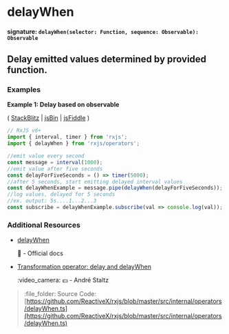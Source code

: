 # delayWhen

#### signature: `delayWhen(selector: Function, sequence: Observable): Observable`

## Delay emitted values determined by provided function.

### Examples

**Example 1: Delay based on observable**

\( [StackBlitz](https://stackblitz.com/edit/typescript-5yzn8g?file=index.ts&devtoolsheight=100) \| [jsBin](http://jsbin.com/topohekuje/edit?js,console) \| [jsFiddle](https://jsfiddle.net/btroncone/b057mxkL/) \)

```javascript
// RxJS v6+
import { interval, timer } from 'rxjs';
import { delayWhen } from 'rxjs/operators';

//emit value every second
const message = interval(1000);
//emit value after five seconds
const delayForFiveSeconds = () => timer(5000);
//after 5 seconds, start emitting delayed interval values
const delayWhenExample = message.pipe(delayWhen(delayForFiveSeconds));
//log values, delayed for 5 seconds
//ex. output: 5s....1...2...3
const subscribe = delayWhenExample.subscribe(val => console.log(val));
```

### Additional Resources

* [delayWhen](https://rxjs.dev/api/operators/delayWhen)

  :newspaper: - Official docs

* [Transformation operator: delay and delayWhen](https://egghead.io/lessons/rxjs-transformation-operators-delay-and-delaywhen?course=rxjs-beyond-the-basics-operators-in-depth)

  :video\_camera: :dollar: - André Staltz

> :file\_folder: Source Code: [https://github.com/ReactiveX/rxjs/blob/master/src/internal/operators/delayWhen.ts](https://github.com/ReactiveX/rxjs/blob/master/src/internal/operators/delayWhen.ts)

